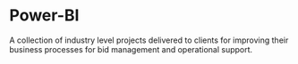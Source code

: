 # Power-BI
A collection of industry level projects delivered to clients for improving their business processes for bid management and operational support.
